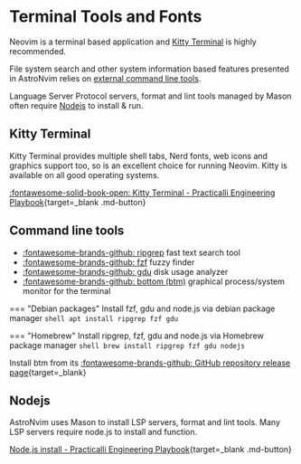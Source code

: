 # Terminal Tools and Fonts

Neovim is a terminal based application and [Kitty Terminal](#kitty-terminal) is highly recommended.

File system search and other system information based features presented in AstroNvim relies on [external command line tools](#command-line-tools).

Language Server Protocol servers, format and lint tools managed by Mason often require [Nodejs](#nodejs) to install & run.


## Kitty Terminal

Kitty Terminal provides multiple shell tabs, Nerd fonts, web icons and graphics support too, so is an excellent choice for running Neovim.  Kitty is available on all good operating systems.

[:fontawesome-solid-book-open: Kitty Terminal - Practicalli Engineering Playbook](https://practical.li/engineering-playbook/command-line/kitty-terminal/){target=_blank .md-button}


## Command line tools

- [:fontawesome-brands-github: ripgrep](https://github.com/BurntSushi/ripgrep) fast text search tool
- [:fontawesome-brands-github: fzf](https://github.com/junegunn/fzf) fuzzy finder
- [:fontawesome-brands-github: gdu](https://github.com/dundee/gdu) disk usage analyzer
- [:fontawesome-brands-github: bottom (btm)](https://github.com/ClementTsang/bottom) graphical process/system monitor for the terminal


=== "Debian packages"
    Install fzf, gdu and node.js via debian package manager
    ```shell
    apt install ripgrep fzf gdu
    ```

=== "Homebrew"
    Install ripgrep, fzf, gdu and node.js via Homebrew package manager
    ```shell
    brew install ripgrep fzf gdu nodejs
    ```

Install btm from its [:fontawesome-brands-github: GitHub repository release page](https://github.com/ClementTsang/bottom/releases/){target=_blank}


## Nodejs

AstroNvim uses Mason to install LSP servers, format and lint tools.  Many LSP servers require node.js to install and function.

[Node.js install - Practicalli Engineering Playbook](https://practical.li/engineering-playbook/programming-languages/javascript/nodejs/){target=_blank .md-button}

